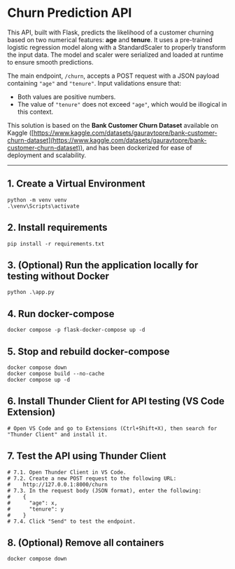 # Churn Prediction API

This API, built with Flask, predicts the likelihood of a customer churning based on two numerical features: **age** and **tenure**. It uses a pre-trained logistic regression model along with a StandardScaler to properly transform the input data. The model and scaler were serialized and loaded at runtime to ensure smooth predictions.

The main endpoint, `/churn`, accepts a POST request with a JSON payload containing `"age"` and `"tenure"`. Input validations ensure that:  
- Both values are positive numbers.  
- The value of `"tenure"` does not exceed `"age"`, which would be illogical in this context.

This solution is based on the **Bank Customer Churn Dataset** available on Kaggle ([https://www.kaggle.com/datasets/gauravtopre/bank-customer-churn-dataset](https://www.kaggle.com/datasets/gauravtopre/bank-customer-churn-dataset)), and has been dockerized for ease of deployment and scalability.

---

## 1. Create a Virtual Environment

```shell
python -m venv venv
.\venv\Scripts\activate
```

## 2. Install requirements

```shell
pip install -r requirements.txt
```

## 3. (Optional) Run the application locally for testing without Docker

```shell
python .\app.py
```

## 4. Run docker-compose

```shell
docker compose -p flask-docker-compose up -d
```

## 5. Stop and rebuild docker-compose

```shell
docker compose down
docker compose build --no-cache
docker compose up -d
```

## 6. Install Thunder Client for API testing (VS Code Extension)

```shell
# Open VS Code and go to Extensions (Ctrl+Shift+X), then search for "Thunder Client" and install it.
```

## 7. Test the API using Thunder Client

```shell
# 7.1. Open Thunder Client in VS Code.
# 7.2. Create a new POST request to the following URL: 
#    http://127.0.0.1:8000/churn
# 7.3. In the request body (JSON format), enter the following:
#    {
#      "age": x,
#      "tenure": y
#    }
# 7.4. Click "Send" to test the endpoint.
```

## 8. (Optional) Remove all containers

```shell
docker compose down
```